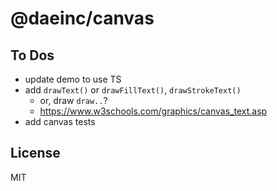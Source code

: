 # @daeinc/canvas

## To Dos

- update demo to use TS
- add `drawText()` or `drawFillText()`, `drawStrokeText()`
  - or, draw `draw..`?
  - https://www.w3schools.com/graphics/canvas_text.asp
- add canvas tests

## License

MIT
